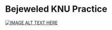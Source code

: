 # Bejeweled KNU Practice

[![IMAGE ALT TEXT HERE](https://img.youtube.com/vi/ky3-dERwbFs/0.jpg)](https://www.youtube.com/watch?v=ky3-dERwbFs)
